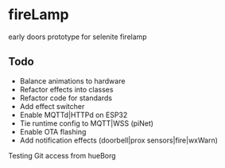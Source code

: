 # fireLamp
early doors prototype for selenite firelamp

## Todo

- Balance animations to hardware
- Refactor effects into classes
- Refactor code for standards
- Add effect switcher
- Enable MQTTd|HTTPd on ESP32
- Tie runtime config to MQTT|WSS (piNet)
- Enable OTA flashing
- Add notification effects (doorbell|prox sensors|fire|wxWarn)

Testing Git access
from hueBorg